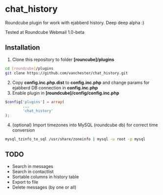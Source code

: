 chat_history
============

Roundcube plugin for work with ejabberd history. Deep deep alpha :)

Tested at Roundcube Webmail 1.0-beta

Installation
------------

1. Clone this repository to folder **[rouncube]/plugins**
```sh
cd [roundcube]/plugins
git clone https://github.com/vanchester/chat_history.git 
```
2. Copy **config.inc.php.dist** to **config.inc.php** and change params for ejabberd DB connection in **config.inc.php**
3. Enable plugin in **[roundcube]/config/config.inc.php**
```php
$config['plugins'] = array(
        ...
        'chat_history'
);
```
4. (optional) Import timezones into MySQL (roundcube db) for correct time conversion
```sh
mysql_tzinfo_to_sql /usr/share/zoneinfo | mysql -u root -p mysql
```

TODO
----
* Search in messages
* Search in contactlist
* Sortable columns in history table
* Export to file
* Delete messages (by one or all)
